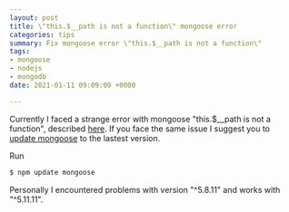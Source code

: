 ```yaml
---
layout: post
title: \"this.$__path is not a function\" mongoose error
categories: tips
summary: Fix mongoose error \"this.$__path is not a function\"
tags:
- mongoose
- nodejs
- mongodb
date: 2021-01-11 09:09:09 +0000

---
```


Currently I faced a strange error with mongoose "this.$__path is not a function", described [here](https://github.com/pinojs/pino-pretty/issues/109). If you face the same issue I suggest you to [update mongoose](https://www.npmjs.com/package/mongoose) to the lastest version. 

Run 

```sh
$ npm update mongoose
```

Personally I encountered problems with version "^5.8.11" and works with "^5.11.11".